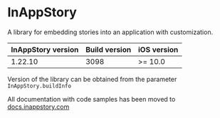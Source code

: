 # InAppStory

A library for embedding stories into an application with customization.

| InAppStory version | Build version | iOS version |
|--------------------|---------------|-------------|
| 1.22.10            | 3098          | >= 10.0     |

Version of the library can be obtained from the parameter `InAppStory.buildInfo`

All documentation with code samples has been moved to [docs.inappstory.com](https://docs.inappstory.com/sdk-guides/ios/how-to-get-started.html)
